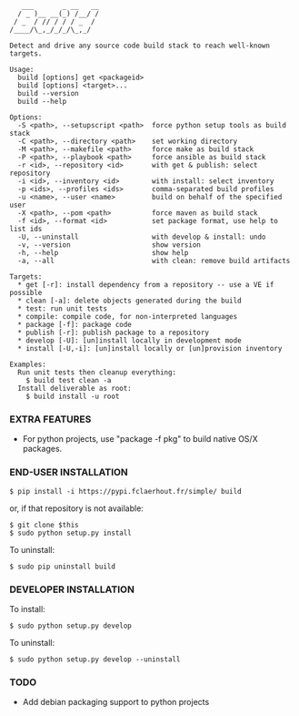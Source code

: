 	   ___       _ __   __
	  / _ )__ __(_) /__/ /
	 / _  / // / / / _  / 
	/____/\_,_/_/_/\_,_/  

	Detect and drive any source code build stack to reach well-known targets.
	
	Usage:
	  build [options] get <packageid>
	  build [options] <target>...
	  build --version
	  build --help
	
	Options:
	  -S <path>, --setupscript <path>  force python setup tools as build stack
	  -C <path>, --directory <path>    set working directory
	  -M <path>, --makefile <path>     force make as build stack
	  -P <path>, --playbook <path>     force ansible as build stack
	  -r <id>, --repository <id>       with get & publish: select repository
	  -i <id>, --inventory <id>        with install: select inventory
	  -p <ids>, --profiles <ids>       comma-separated build profiles
	  -u <name>, --user <name>         build on behalf of the specified user
	  -X <path>, --pom <path>          force maven as build stack
	  -f <id>, --format <id>           set package format, use help to list ids
	  -U, --uninstall                  with develop & install: undo
	  -v, --version                    show version
	  -h, --help                       show help
	  -a, --all                        with clean: remove build artifacts
	
	Targets:
	  * get [-r]: install dependency from a repository -- use a VE if possible
	  * clean [-a]: delete objects generated during the build
	  * test: run unit tests
	  * compile: compile code, for non-interpreted languages
	  * package [-f]: package code
	  * publish [-r]: publish package to a repository
	  * develop [-U]: [un]install locally in development mode
	  * install [-U,-i]: [un]install locally or [un]provision inventory
	
	Examples:
	  Run unit tests then cleanup everything:
	    $ build test clean -a
	  Install deliverable as root:
	    $ build install -u root

### EXTRA FEATURES

  * For python projects, use "package -f pkg" to build native OS/X packages.

### END-USER INSTALLATION

	$ pip install -i https://pypi.fclaerhout.fr/simple/ build

or, if that repository is not available:

	$ git clone $this
	$ sudo python setup.py install

To uninstall:

	$ sudo pip uninstall build

### DEVELOPER INSTALLATION

To install:

	$ sudo python setup.py develop

To uninstall:

	$ sudo python setup.py develop --uninstall

### TODO

  * Add debian packaging support to python projects